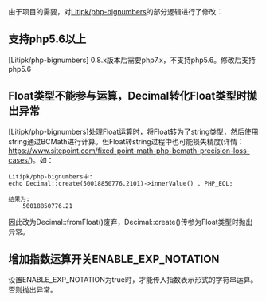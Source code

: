 由于项目的需要，对[Litipk/php-bignumbers](https://github.com/Litipk/php-bignumbers)的部分逻辑进行了修改：

## 支持php5.6以上
[Litipk/php-bignumbers] 0.8.x版本后需要php7.x，不支持php5.6。修改后支持php5.6

## Float类型不能参与运算，Decimal转化Float类型时抛出异常
[Litipk/php-bignumbers]处理Float运算时，将Float转为了string类型，然后使用string通过BCMath进行计算。但Float转string过程中也可能损失精度(详情：https://www.sitepoint.com/fixed-point-math-php-bcmath-precision-loss-cases/)。如：
````
Litipk/php-bignumbers中:
echo Decimal::create(50018850776.2101)->innerValue() . PHP_EOL;

结果为:
    50018850776.21
````
因此改为Decimal::fromFloat()废弃，Decimal::create()传参为Float类型时抛出异常。

## 增加指数运算开关ENABLE_EXP_NOTATION
设置ENABLE_EXP_NOTATION为true时，才能传入指数表示形式的字符串运算。否则抛出异常。

